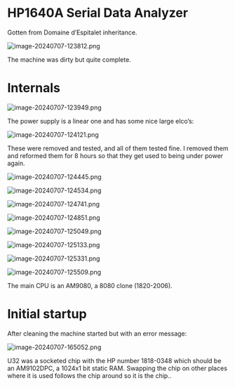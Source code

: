 # HP1640A Serial Data Analyzer

Gotten from Domaine d’Espitalet inheritance.

![image-20240707-123812.png](./attachments/image-20240707-123812.png)

The machine was dirty but quite complete.

# Internals

![image-20240707-123949.png](./attachments/image-20240707-123949.png)

The power supply is a linear one and has some nice large elco’s:

![image-20240707-124121.png](./attachments/image-20240707-124121.png)

These were removed and tested, and all of them tested fine. I removed them and reformed them for 8 hours so that they get used to being under power again.

![image-20240707-124445.png](./attachments/image-20240707-124445.png)

![image-20240707-124534.png](./attachments/image-20240707-124534.png)

![image-20240707-124741.png](./attachments/image-20240707-124741.png)

![image-20240707-124851.png](./attachments/image-20240707-124851.png)

![image-20240707-125049.png](./attachments/image-20240707-125049.png)

![image-20240707-125133.png](./attachments/image-20240707-125133.png)

![image-20240707-125331.png](./attachments/image-20240707-125331.png)

![image-20240707-125509.png](./attachments/image-20240707-125509.png)

The main CPU is an AM9080, a 8080 clone (1820-2006).

# Initial startup

After cleaning the machine started but with an error message:

![image-20240707-165052.png](./attachments/image-20240707-165052.png)

U32 was a socketed chip with the HP number 1818-0348 which should be an AM9102DPC, a 1024x1 bit static RAM. Swapping the chip on other places where it is used follows the chip around so it is the chip..